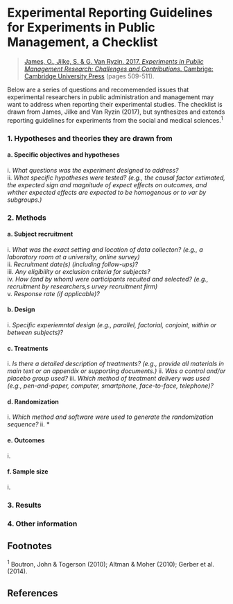 # Experimental Reporting Guidelines for Experiments in Public Management, a Checklist

>[James, O., Jilke, S. &amp; G. Van Ryzin. 2017. *Experiments in Public Management Research: Challenges and Contributions*. Cambrige: Cambridge University Press](https://www.cambridge.org/core/books/experiments-in-public-management-research/8DB826A84D228568AAEC69732C72F1EC) (pages 509-511).

Below are a series of questions and recomemended issues that experimental researchers in public administration and management may want to address when reporting their experimental studies.  The checklist is drawn from James, Jilke and Van Ryzin (2017), but synthesizes and extends reporting guidelines for experiments from the social and medical sciences.<sup>1</sup>

### 1. Hypotheses and theories they are drawn from
#### a. Specific objectives and hypotheses
i. *What questions was the experiment designed to address?*<br/>
ii. *What specific hypotheses were tested? (e.g., the causal factor extimated, the expected sign and magnitude of expect effects on outcomes, and whther expected effects are expected to be homogenous or to var by subgroups.)*


### 2. Methods
#### a. Subject recruitment
i. *What was the exact setting and location of data collecton? (e.g., a laboratory room at a university, online survey)*<br/>
ii. *Recruitment date(s) (including follow-ups)?*</br>
iii. *Any eligibility or exclusion criteria for subjects?*</br>
iv. *How (and by whom) were oarticipants recuited and selected? (e.g., recruitment by researchers,s urvey recruitment firm)*</br>
v. *Response rate (if applicable)?*

#### b. Design
i. *Specific experiemntal design (e.g., parallel, factorial, conjoint, within or between subjects)?*

#### c. Treatments
i. *Is there a detailed description of treatments? (e.g., provide all materials in main text or an appendix or supporting documents.)*
ii. *Was a control and/or placebo group used?*
iii. *Which method of treatment delivery was used (e.g., pen-and-paper, computer, smartphone, face-to-face, telephone)?*

#### d. Randomization
i. *Which method and software were used to generate the randomization sequence?*
ii. *

#### e. Outcomes
i.

#### f. Sample size
i.


### 3. Results

### 4. Other information


## Footnotes

<sup>1</sup> Boutron, John &amp; Togerson (2010); Altman &amp; Moher (2010); Gerber et al. (2014).

## References
